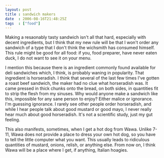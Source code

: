 ```yaml
---
layout: post
title : sandwich makers
date  : 2006-08-16T21:48:25Z
tags  : ["food"]
---
```

Making a resaonably tasty sandwich isn't all that hard, especially with decent ingredients, but I think that my new rule will be that I won't order any sandwich of a type that I don't think the wichsmith has consumed himself.  This rule might be good for all food:  if you, food preparer, have never eaten duck, I do not want to see it on your menu.

I mention this because there is an ingredient commonly found available for deli sandwiches which, I think, is probably waning in popularity.  That ingredient is horseradish.  I think that several of the last few times I've gotten a roast beef sandwich, the maker had no clue what horseradish was.  It came pressed in thick chunks onto the bread, on both sides, in quantities fit to strip the flesh from my sinuses.  Why would anyone make a sandwich like this, impossible for any sane person to enjoy?  Either malice or ignorance.  I'm guessing ignorance.  I rarely see other people order horseradish, and while I hear people talk about good mustard or good mayo, I never really hear much about good horseradish.  It's not a scientific study, just my gut feeling.

This also manifests, sometimes, when I get a hot dog from Wawa.  Unlike 7-11, Wawa does not provide a place to dress your own hot dog, so you have to tell the little computer what you want.  This usually leads to ridiculous quantities of mustard, onions, relish, or anything else.  From now on, I think Wawa will be a place where I get, if anything, Italian hoagies. 
